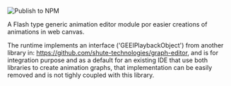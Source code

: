 ![Publish to NPM](https://github.com/shute-technologies/timeline-editor/workflows/Publish%20to%20NPM/badge.svg)

A Flash type generic animation editor module por easier creations of animations in web canvas.

The runtime implements an interface ('GEEIPlaybackObject') from another library in: https://github.com/shute-technologies/graph-editor, and is for integration purpose and as a default for an existing IDE that use both libraries to create animation graphs, that implementation can be easily removed and is not tighly coupled with this library.
